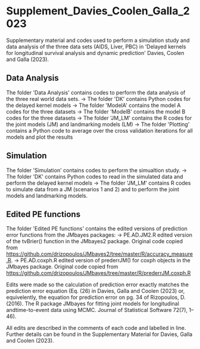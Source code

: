 # Supplement_Davies_Coolen_Galla_2023
Supplementary material and codes used to perform a simulation study and data analysis of the three data sets (AIDS, Liver, PBC) in 'Delayed kernels for longitudinal survival analysis and dynamic prediction' Davies, Coolen and Galla (2023).

## Data Analysis

The folder 'Data Analysis' contains codes to perform the data analysis of the three real world data sets.
  -> The folder 'DK' contains Python codes for the delayed kernel models
      -> The folder 'ModelA' contains the model A codes for the three datasets
      -> The folder 'ModelB' contains the model B codes for the three datasets
  -> The folder 'JM_LM' contains the R codes for the joint models (JM) and landmarking models (LM)
  -> The folder 'Plotting' contains a Python code to average over the cross validation iterations for all models and plot the results

## Simulation

The folder 'Simulation' contains codes to perform the simualtion study.
  -> The folder 'DK' contains Python codes to read in the simulated data and perform the delayed kernel models
  -> The folder 'JM_LM' contains R codes to simulate data from a JM (scenarios 1 and 2) and to perform the joint models and landmarking models. 
  
## Edited PE functions

The folder 'Edited PE functions' contains the edited versions of prediction error functions from the JMbayes packages:
  -> PE.AD.JM2.R edited version of the tvBrier() function in the JMbayes2 package. Original code copied from https://github.com/drizopoulos/JMbayes2/tree/master/R/accuracy_measure.R.
  -> PE.AD.coxph.R edited version of prederrJM() for coxph objects in the JMbayes package. Original code copied from https://github.com/drizopoulos/JMbayes/tree/master/R/prederrJM.coxph.R

Edits were made so the calculation of prediction error exactly matches the prediction error equation (Eq. (26) in Davies, Galla and Coolen (2023) or, equivelently, the equation for prediction error on pg. 34 of Rizopoulos, D. (2016).  The R package JMbayes for fitting joint models for longitudinal andtime-to-event data using MCMC. Journal of Statistical Software 72(7), 1–46). 

All edits are described in the comments of each code and labelled in line. 
Further details can be found in the Supplementary Material for Davies, Galla and Coolen (2023).
